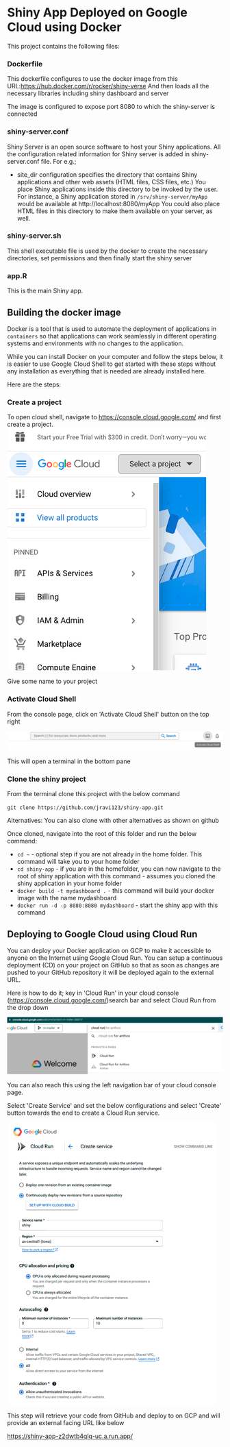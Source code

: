 # Shiny App Deployed on Google Cloud using Docker

This project contains the following files:

 ### Dockerfile
 This dockerfile configures to use the docker image from this URL:https://hub.docker.com/r/rocker/shiny-verse
 And then loads all the necessary libraries including shiny dashboard and server

 The image is configured to expose port 8080 to which the shiny-server is connected

 ### shiny-server.conf

Shiny Server is an open source software to host your Shiny applications. All the configuration related information for Shiny server is added in shiny-server.conf file. For e.g.;

* site_dir configuration specifies the directory that contains Shiny applications and other web assets (HTML files, CSS files, etc.)
You place Shiny applications inside this directory to be invoked by the user. For instance, a Shiny application stored in 
`/srv/shiny-server/myApp` would be available at http://localhost:8080/myApp 
You could also place HTML files in this directory to make them available on your server, as well.

### shiny-server.sh
This shell executable file is used by the docker to create the necessary directories, set permissions and then finally start the shiny server

### app.R

This is the main Shiny app. 

## Building the docker image
Docker is a tool that is used to automate the deployment of applications in `containers` so that applications can work seamlessly in different operating systems and environments with no changes to the application.

While you can install Docker on your computer and follow the steps below, it is easier to use Google Cloud Shell to get started with these steps without any installation as everything that is needed are already installed here. 

Here are the steps:

### Create a project

To open cloud shell, navigate to https://console.cloud.google.com/ and first create a project. 
<img src='img/project-select.png' />

Give some name to your project 

### Activate Cloud Shell

From the console page, click on 'Activate Cloud Shell' button on the top right

<img src='img/cloud-shell.png' />

This will open a terminal in the bottom pane

### Clone the shiny project

From the terminal clone this project with the below command

`git clone https://github.com/jravi123/shiny-app.git`

Alternatives: You can also clone with other alternatives as shown on github

Once cloned, navigate into the root of this folder and run the below command:

* `cd ~` - optional step if you are not already in the home folder. This command will take you to your home folder
* `cd shiny-app` - if you are in the homefolder, you can now navigate to the root of shiny application with this command - assumes you cloned the shiny application in your home folder
* `docker build -t mydashboard .` - this command will build your docker image with the name mydashboard
* `docker run -d -p 8080:8080 mydashboard` - start the shiny app with this command

## Deploying to Google Cloud using Cloud Run

You can deploy your Docker application on GCP to make it accessible to anyone on the Internet using Google Cloud Run. You can setup a continuous deployment (CD) on your project on GitHub so that as soon as changes are pushed to your GitHub repository it will be deployed again to the external URL.

Here is how to do it; key in 'Cloud Run' in your cloud console (https://console.cloud.google.com/)search bar and select Cloud Run from the drop down

<img src='img/cloud-run.png' />

You can also reach this using the left navigation bar of your cloud console page.

Select 'Create Service' and set the below configurations and select 'Create' button towards the end to create a Cloud Run service.

<img src='img/deploy.png' />

This step will retrieve your code from GitHub and deploy to on GCP and will provide an external facing URL like below

https://shiny-app-z2dwtb4qlq-uc.a.run.app/

